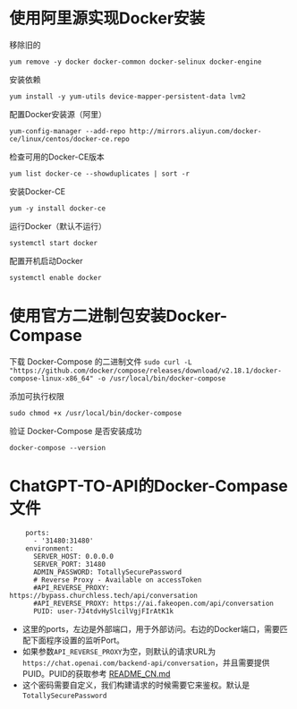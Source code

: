 # 使用阿里源实现Docker安装

移除旧的

```yum remove -y docker docker-common docker-selinux docker-engine```

安装依赖

```yum install -y yum-utils device-mapper-persistent-data lvm2```

配置Docker安装源（阿里）

```yum-config-manager --add-repo http://mirrors.aliyun.com/docker-ce/linux/centos/docker-ce.repo```

检查可用的Docker-CE版本

```yum list docker-ce --showduplicates | sort -r```

安装Docker-CE

```yum -y install docker-ce```

运行Docker（默认不运行）

```systemctl start docker```

配置开机启动Docker

```systemctl enable docker```

# 使用官方二进制包安装Docker-Compase

下载 Docker-Compose 的二进制文件
```sudo curl -L "https://github.com/docker/compose/releases/download/v2.18.1/docker-compose-linux-x86_64" -o /usr/local/bin/docker-compose```

添加可执行权限

```sudo chmod +x /usr/local/bin/docker-compose```

验证 Docker-Compose 是否安装成功

```docker-compose --version```


# ChatGPT-TO-API的Docker-Compase文件

```
    ports:
      - '31480:31480'
    environment:
      SERVER_HOST: 0.0.0.0
      SERVER_PORT: 31480
      ADMIN_PASSWORD: TotallySecurePassword
      # Reverse Proxy - Available on accessToken
      #API_REVERSE_PROXY: https://bypass.churchless.tech/api/conversation
      #API_REVERSE_PROXY: https://ai.fakeopen.com/api/conversation
      PUID: user-7J4tdvHySlcilVgjFIrAtK1k

```

- 这里的ports，左边是外部端口，用于外部访问。右边的Docker端口，需要匹配下面程序设置的监听Port。
- 如果参数`API_REVERSE_PROXY`为空，则默认的请求URL为`https://chat.openai.com/backend-api/conversation`，并且需要提供PUID。PUID的获取参考 [README_CN.md](README_CN.md)
- 这个密码需要自定义，我们构建请求的时候需要它来鉴权。默认是```TotallySecurePassword```